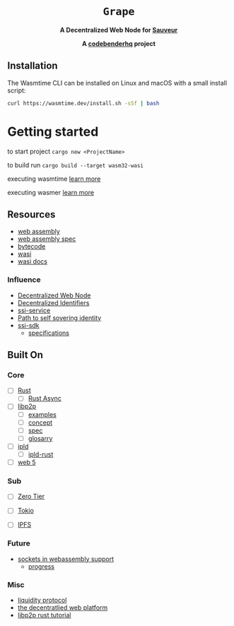 <div align="center">
  <h1><code>Grape</code></h1>

  <p>
    <strong>A Decentralized Web Node for <a href="https://sauveur.xyz">Sauveur</a> </strong>

  </p>

  <strong>A <a href="https://sauveur.xyz">codebenderhq</a> project</strong>

  <!-- <p>
    <a href="https://github.com/bytecodealliance/wasmtime/actions?query=workflow%3ACI"><img src="https://github.com/bytecodealliance/wasmtime/workflows/CI/badge.svg" alt="build status" /></a>
    <a href="https://bytecodealliance.zulipchat.com/#narrow/stream/217126-wasmtime"><img src="https://img.shields.io/badge/zulip-join_chat-brightgreen.svg" alt="zulip chat" /></a>
    <img src="https://img.shields.io/badge/rustc-stable+-green.svg" alt="supported rustc stable" />
    <a href="https://docs.rs/wasmtime"><img src="https://docs.rs/wasmtime/badge.svg" alt="Documentation Status" /></a>
  </p>

  <h3>
    <a href="https://bytecodealliance.github.io/wasmtime/">Guide</a>
    <span> | </span>
    <a href="https://bytecodealliance.github.io/wasmtime/contributing.html">Contributing</a>
    <span> | </span>
    <a href="https://wasmtime.dev/">Website</a>
    <span> | </span>
    <a href="https://bytecodealliance.zulipchat.com/#narrow/stream/217126-wasmtime">Chat</a>
  </h3> -->
</div>

## Installation

The Wasmtime CLI can be installed on Linux and macOS with a small install
script:

```sh
curl https://wasmtime.dev/install.sh -sSf | bash
```


# Getting started

to start project
`cargo new <ProjectName>`



to build run 
`cargo build --target wasm32-wasi`




executing wasmtime [learn more](https://github.com/bytecodealliance/wasmtime/blob/main/docs/WASI-tutorial.md#executing-in-wasmtime-runtime)


executing wasmer [learn more](https://wasmer.io/)


## Resources
- [web assembly](https://github.com/WebAssembly)
- [web assembly spec](https://webassembly.github.io/spec/core/)
- [bytecode](https://github.com/bytecodealliance)
- [wasi](https://wasi.dev/)
- [wasi docs](https://github.com/WebAssembly/WASI/blob/main/phases/snapshot/docs.md)

### Influence
- [Decentralized Web Node](https://identity.foundation/decentralized-web-node/spec/)
- [Decentralized Identifiers](https://w3c.github.io/did-core/)
- [ssi-service](https://github.com/TBD54566975/ssi-service)
- [Path to self sovering identity](http://www.lifewithalacrity.com/2016/04/the-path-to-self-soverereign-identity.html)
- [ssi-sdk](https://developer.tbd.website/projects/ssi-sdk/readme/)
    - [specifications](https://github.com/TBD54566975/ssi-sdk#specifications)


## Built On
### Core 
- [ ] [Rust](https://doc.rust-lang.org/book/)
    - [ ] [Rust Async](https://rust-lang.github.io/async-book/)
- [ ] [libp2p](https://github.com/libp2p/rust-libp2p)
    - [ ] [examples](https://github.com/libp2p/rust-libp2p/tree/master/examples)
    - [ ] [concept](https://docs.libp2p.io/concepts/)
    - [ ] [spec](https://github.com/libp2p/specs)
    - [ ] [glosarry](https://docs.libp2p.io/reference/glossary/)
- [ ] [ipld](https://ipld.io/)
    - [ ] [ipld-rust](https://ipld.io/libraries/rust/)
- [ ] [web 5](https://developer.tbd.website/projects-index)

### Sub
- [ ] [Zero Tier](https://docs.zerotier.com/)
- [ ] [Tokio](https://tokio.rs/)
- [ ] [IPFS](https://github.com/rs-ipfs/rust-ipfs)



### Future
- [sockets in webassembly support](https://radu-matei.com/blog/towards-sockets-networking-wasi/)
    - [progress](https://github.com/WebAssembly/WASI/pull/312)
### Misc
- [liquidity protocol](https://tbdex.io/whitepaper.pdf)
- [the decentratlied web platform](https://developer.tbd.website/docs/Decentralized%20Web%20Platform%20-%20Public.pdf)
- [libp2p rust tutorial](https://docs.rs/libp2p/latest/libp2p/tutorials/index.html)